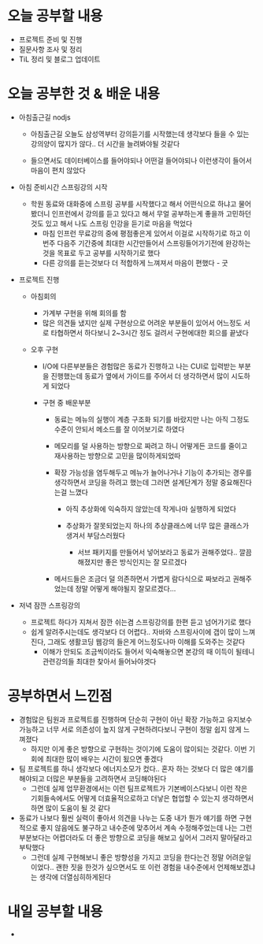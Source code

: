 # 오늘 공부할 내용

- 프로젝트 준비 및 진행
- 질문사항 조사 및 정리
- TiL 정리 및 블로그 업데이트

# 오늘 공부한 것 & 배운 내용

- 아침출근길 nodjs 

  - 아침출근길 오늘도 삼성역부터 강의듣기를 시작했는데 생각보다 들을 수 있는 강의양이 많지가 않다.. 더 시간을 늘려봐야될 것같다

  - 들으면서도 데이터베이스를 들어야되나 어떤걸 들어야되나 이런생각이 들어서 마음이 편치 않았다

    

- 아침 준비시간 스프링강의 시작

  - 학원 동료와 대화중에 스프링 공부를 시작했다고 해서 어떤식으로 하냐고 물어봤더니 인프런에서 강의를 듣고 있다고 해서 무얼 공부하는게 좋을까 고민하던 것도 있고 해서 나도 스프링 인강을 듣기로 마음을 먹었다
    - 마침 인프런 무료강의 중에 평점좋은게 있어서 이걸로 시작하기로 하고 이번주 다음주 기간중에 최대한 시간만들어서 스프링들어가기전에 완강하는것을 목표로 두고 공부를 시작하기로 했다
    - 다른 강의를 듣는것보다 더 적합하게 느껴져서 마음이 편했다 - 굿
  
- 프로젝트 진행

  - 아침회의

    - 가계부 구현을 위해 회의를 함
    - 많은 의견들 냈지만 실제 구현상으로 어려운 부분들이 있어서 어느정도 서로 타협하면서 하다보니 2~3시간 정도 걸려서 구현에대한 회으를 끝냈다

  - 오후 구현

    - I/O에 다른부분들은 경험많은 동료가 진행하고 나는 CUI로 입력받는 부분을 진행했는데 동료가 옆에서 가이드를 주어서 더 생각하면서 많이 시도하게 되었다

    - 구현 중 배운부분

      - 동료는 메뉴의 실행이 계층 구조화 되기를 바랐지만 나는 아직 그정도 수준이 안되서 메소드를 잘 이어보기로 하였다

      - 메모리를 덜 사용하는 방향으로 짜려고 하니 어떻게든 코드를 줄이고 재사용하는 방향으로 고민을 많이하게되었따

      - 확장 가능성을 염두해두고 메뉴가 늘어나거나 기능이 추가되는 경우를 생각하면서 코딩을 하려고 했는데 그러면 설계단계가 정말 중요해진다는걸 느꼈다

        - 아직 추상화에 익숙하지 않았는데 작게나마 실행하게 되었다

        - 추상화가 잘못되었는지 하나의 추상클래스에 너무 많은 클래스가 생겨서 부담스러웠다
          - 서브 패키지를 만들어서 넣어보라고 동료가 권해주었다.. 깔끔해졌지만 좋은 방식인지는 잘 모르겠다

      - 메서드들은 조금더 덜 의존하면서 가볍게 람다식으로 짜보라고 권해주었는데 정말 어떻게 해야될지 잘모르겠다...

- 저녁 잠깐 스프링강의

  - 프로젝트 하다가 지쳐서 잠깐 쉬는겸 스프링강의를 한편 듣고 넘어가기로 했다
  - 쉽게 알려주시는데도 생각보다 더 어렵다.. 자바와 스프링사이에 갭이 많이 느껴진다, 그래도 생활코딩 웹강의 들은게 어느정도나마 이해를 도와주는 것같다
    - 이해가 안되도 조금씩이라도 들어서 익숙해놓으면 본강의 때 이득이 될테니 관련강의들 최대한 찾아서 들어놔야겟다

  

# 공부하면서 느낀점

- 경험많은 팀원과 프로젝트를 진행하며 단순히 구현이 아닌 확장 가능하고 유지보수가능하고 너무 서로 의존성이 높지 않게 구현하려다보니 구현이 정말 쉽지 않게 느껴졌다
  - 하지만 이게 좋은 방향으로 구현하는 것이기에 도움이 많이되는 것같다. 이번 기회에 최대한 많이 배우는 시간이 됬으면 좋겠다
- 팀 프로젝트를 하니 생각보다 에너지소모가 컸다.. 혼자 하는 것보다 더 많은 얘기를 해야되고 더많은 부분들을 고려하면서 코딩해야된다
  - 그런데 실제 업무환경에서는 이런 팀프로젝트가 기본베이스다보니 이런 작은 기회들속에서도 어떻게 더효율적으로하고 더낳은 협업할 수 있는지 생각하면서 하면 많이 도움이 될 것 같다
- 동료가 나보다 훨씬 실력이 좋아서 의견을 나누는 도중 내가 뭔가 얘기를 하면 구현적으로 좋지 않음에도 불구하고 내수준에 맞추어서 계속 수정해주었는데 나는 그런부분보다는 어렵더라도 더 좋은 방향으로 코딩을 해보고 싶어서 그러지 말아달라고 부탁했다
  - 그런데 실제 구현해보니 좋은 방향성을 가지고 코딩을 한다는건 정말 어려운일이었다.. 괜한 짓을 한것가 싶으면서도 또 이런 경험을 내수준에서 언제해보겠냐는 생각에 더열심히하게된다

# 내일 공부할 내용

- 












































